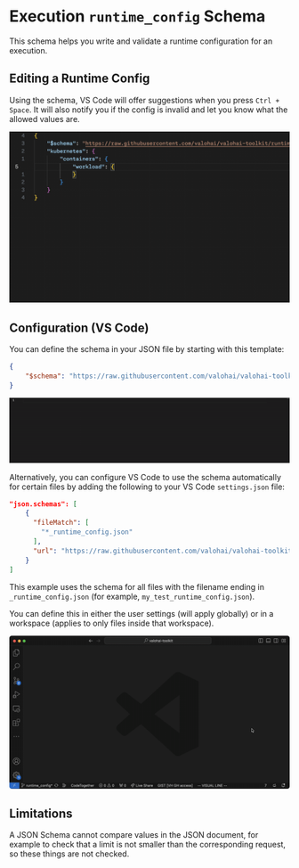 # Execution `runtime_config` Schema

This schema helps you write and validate a runtime configuration for an execution.

## Editing a Runtime Config

Using the schema, VS Code will offer suggestions when you press `Ctrl + Space`. It will also notify you if the config is invalid and let you know what the allowed values are.

![Editing runtime_config in VS Code](./docs/vs_code_edit_runtime_config.gif)

## Configuration (VS Code)

You can define the schema in your JSON file by starting with this template:

```json
{
    "$schema": "https://raw.githubusercontent.com/valohai/valohai-toolkit/master/schemas/runtime_config/runtime_config.json",
}
```

![Starting config editing with schema](./docs/enable_suggestions_with_schema.gif)

Alternatively, you can configure VS Code to use the schema automatically for certain files by adding the following to your VS Code `settings.json` file:

```json
"json.schemas": [
    {
      "fileMatch": [
        "*_runtime_config.json"
      ],
      "url": "https://raw.githubusercontent.com/valohai/valohai-toolkit/master/schemas/runtime_config/runtime_config.json"
    }
]
```

This example uses the schema for all files with the filename ending in `_runtime_config.json` (for example, `my_test_runtime_config.json`).

You can define this in either the user settings (will apply globally) or in a workspace (applies to only files inside that workspace).

![Editing settings.json](./docs/vs_code_edit_settings_json.gif)

## Limitations

A JSON Schema cannot compare values in the JSON document, for example to check that a limit is not smaller than the corresponding request, so these things are not checked.
